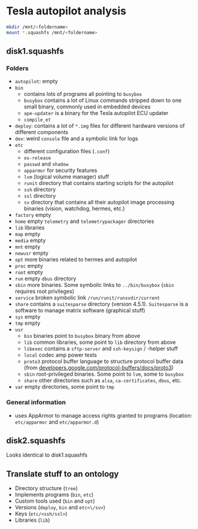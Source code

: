 # Tesla autopilot analysis

```bash
mkdir /mnt/<foldername>
mount *.squashfs /mnt/<foldername>
```

## disk1.squashfs

### Folders

- `autopilot`: empty
- `bin`
  - contains lots of programs all pointing to `busybox`
  - `busybox` contains a lot of Linux commands stripped down to one small binary, commonly used in embedded devices
  - `ape-updater` is a binary for the Tesla autopilot ECU updater
  - `compile_et`
- `deploy`: contains a lot of `*.img` files for different hardware versions of different components
- `dev`: weird `console` file and a symbolic link for logs
- `etc`
  - different configuration files (`.conf`)
  - `os-release`
  - `passwd` and `shadow`
  - `apparmor` for security features
  - `lvm` (logical volume manager) stuff
  - `runit` directory that contains starting scripts for the autopilot
  - `ssh` directory
  - `ssl` directory
  - `sv` directory that contains all their autopilot image processing binaries (vision, watchdog, hermes, etc.)
- `factory` empty
- `home` empty `telemetry` and `telemetrypackager` directories
- `lib` libraries
- `map` empty
- `media` empty
- `mnt` empty
- `newusr` empty
- `opt` more binaries related to hermes and autopilot
- `proc` empty
- `root` empty
- `run` empty `dbus` directory
- `sbin` more binaries. Some symbolic links to `../bin/busybox` (`sbin` requires root privileges)
- `service` broken symbolic link `/run/runit/runsvdir/current`
- `share` contains a `suitesparse` directory (version 4.5.1). `Suitesparse` is a software to manage matrix software (graphical stuff)
- `sys` empty
- `tmp` empty
- `usr`
  - `bin` binaries point to `busybox` binary from above
  - `lib` common libraries, some point to `lib` directory from above
  - `libexec` contains a `sftp-server` and `ssh-keysign` / -helper stuff
  - `local` codec amp power tests
  - `proto3` protocol buffer language to structure protocol buffer data (from [developers.google.com/protocol-buffers/docs/proto3](developers.google.com/protocol-buffers/docs/proto3))
  - `sbin` root-privileged binaries. Some point to `lvm`, some to `busybox`
  - `share` other directories such as `alsa`, `ca-certificates`, `dbus`, etc.
- `var` empty directories, some point to `tmp`

### General information

- uses AppArmor to manage access rights granted to programs (location: `etc/apparmor` and `etc/apparmor.d`)

## disk2.squashfs

Looks identical to disk1.squashfs

## Translate stuff to an ontology

- Directory structure (`tree`)
- Implements programs (`bin`, `etc`)
- Custom tools used (`bin` and `opt`)
- Versions (`deploy`, `bin` and `etc<\/sv>`)
- Keys (`etc/<ssh/ssl>`)
- Libraries (`lib`)
